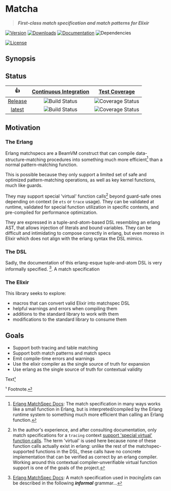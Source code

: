 Matcha
======

> ***First-class match specification and match patterns for Elixir***

[hex]: https://hex.pm/packages/matcha
[hex-version-badge]:   https://img.shields.io/hexpm/v/matcha.svg?maxAge=86400&style=flat-square
[hex-downloads-badge]: https://img.shields.io/hexpm/dt/matcha.svg?maxAge=86400&style=flat-square
[hex-license-badge]:   https://img.shields.io/badge/license-MIT-7D26CD.svg?maxAge=86400&style=flat-square

[docs]: http://hexdocs.pm/matcha
<!-- [docs-badge]: https://inch-ci.org/github/christhekeele/matcha.svg?branch=release&style=flat-square -->
[docs-badge]: https://img.shields.io/badge/documentation-online-purple?maxAge=86400&style=flat-square

<!-- [deps]: https://beta.hexfaktor.org/github/christhekeele/matcha -->
[deps-badge]: https://img.shields.io/badge/dependencies-none-blue?maxAge=86400&style=flat-square

[![Version][hex-version-badge]][hex]
[![Downloads][hex-downloads-badge]][hex]
[![Documentation][docs-badge]][docs]
![Dependencies][deps-badge]
<!-- [![Dependencies][deps-badge]][deps] -->
[![License][hex-license-badge]][hex]

Synopsis
--------

Status
------

|     :thumbsup:     | [Continuous Integration][status] |      [Test Coverage][coverage]       |
|:------------------:|:--------------------------------:|:------------------------------------:|
| [Release][release] |  ![Build Status][release-status] | ![Coverage Status][release-coverage] |
|  [latest][latest]  |  ![Build Status][latest-status]  | ![Coverage Status][latest-coverage]  |

[status]: https://travis-ci.org/christhekeele/matcha
[coverage]: https://coveralls.io/github/christhekeele/matcha

[release]: https://github.com/christhekeele/matcha/tree/release
[release-status]: https://img.shields.io/github/checks-status/christhekeele/matcha/release.svg?maxAge=86400&style=flat-square
[release-coverage]: https://img.shields.io/coveralls/christhekeele/matcha/release.svg?maxAge=86400&style=flat-square

[latest]: https://github.com/christhekeele/matcha/tree/latest
[latest-status]: https://img.shields.io/github/checks-status/christhekeele/matcha/latest.svg?maxAge=86400&style=flat-square
[latest-coverage]: https://img.shields.io/coveralls/christhekeele/matcha/latest.svg?maxAge=86400&style=flat-square

Motivation
----------

### The Erlang

Erlang matchspecs are a BeamVM construct that can compile data-structure-matching procedures into something much more efficient[^more-efficient] than a normal pattern-matching function.

This is possible because they only support a limited set of safe and optimized pattern-matching operations, as well as key kernel functions, much like guards.

They may support special 'virtual' function calls[^virtual-context-function-calls] beyond guard-safe ones depending on context (ie `ets` or `trace` usage). They can be validated at runtime, validated for special function utilization in specific contexts, and pre-compiled for performance optimization.

They are expressed in a tuple-and-atom-based DSL resembling an erlang AST, that allows injection of literals and bound variables. They can be difficult and intimidating to compose correctly in erlang, but even moreso in Elixir which does not align with the erlang syntax the DSL mimics.

### The DSL

Sadly, the documentation of this erlang-esque tuple-and-atom DSL is very informally specified. [^informally-specified]. A match specification 
### The Elixir

This library seeks to explore:

- macros that can convert valid Elixir into matchspec DSL
- helpful warnings and errors when compiling them
- additions to the standard library to work with them
- modifications to the standard library to consume them

Goals
-----

- Support both tracing and table matching
- Support both match patterns and match specs
- Emit compile-time errors and warnings
- Use the elixir compiler as the single source of truth for expansion
- Use erlang as the single source of truth for contextual validity





[^more-efficient]: [Erlang MatchSpec Docs](https://erlang.org/doc/apps/erts/match_spec.html#:~:text=works%20like%20a%20small%20function,something%20much%20more%20efficient): The match specification in many ways works like a small function in Erlang, but is interpreted/compiled by the Erlang runtime system to something much more efficient than calling an Erlang function. 

[^virtual-context-function-calls]: In the author's experience, and after consulting documentation, only match specifications for a `tracing` context [support 'special virtual' function calls](https://erlang.org/doc/apps/erts/match_spec.html#:~:text=ActionCall,silent). The term 'virtual' is used here because none of these function calls actually exist in erlang: unlike the rest of the matchspec-supported functions in the DSL, these calls have no concrete implementation that can be verified as correct by an erlang compiler. Working around this contextual compiler-unverifiable virtual function support is one of the goals of the project.

[^informally-specified]: [Erlang MatchSpec Docs](https://erlang.org/doc/apps/erts/match_spec.html#:~:text=A%20match%20specification%20used%20in%20tracing,the%20following%20informal%20grammar): A match specification used in *tracing*|*ets* can be described in the following ***informal*** grammar...

Text<span id="a1">[¹](#1)</span>

<span id="1">¹</span> Footnote.[⏎](#a1)<br>